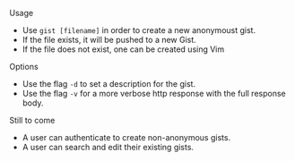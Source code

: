Usage
* Use `gist [filename]` in order to create a new anonymoust gist. 
* If the file exists, it will be pushed to a new Gist. 
* If the file does not exist, one can be created using Vim

Options
* Use the flag `-d` to set a description for the gist.
* Use the flag `-v` for a more verbose http response with the full response body.

Still to come
* A user can authenticate to create non-anonymous gists.
* A user can search and edit their existing gists.